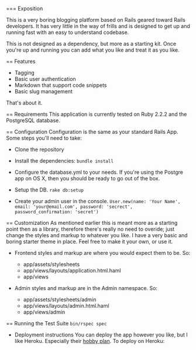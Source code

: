  === Exposition

This is a very boring blogging platform based on Rails geared toward Rails developers. It has very little in the way of frills and is designed to get up and running fast with an easy to understand codebase. 

This is not designed as a dependency, but more as a starting kit. Once you're up and running you can add what you like and treat it as you like.

== Features
* Tagging
* Basic user authentication
* Markdown that support code snippets
* Basic slug management

That's about it.

== Requirements
This application is currently tested on Ruby 2.2.2 and the PostgreSQL database.

== Configuration
Configuration is the same as your standard Rails App. Some steps you'll need to take:

* Clone the repository

* Install the dependencies: `bundle install`

* Configure the database.yml to your needs. If you're using the Postgre app on OS X, then you should be ready to go out of the box.

* Setup the DB. `rake db:setup`

* Create your admin user in the console. `User.new(name: 'Your Name', email: 'your@email.com', password: 'secrect', password_confirmation: 'secret')`

== Customization
As mentioned earlier this is meant more as a starting point then as a library, therefore there's really no need to overide; just change the styles and markup to whatever you like. I have a very basic and boring starter theme in place. Feel free to make it your own, or use it.

* Frontend styles and markup are where you would expect them to be. So:
  * app/assets/stylesheets
  * app/views/layouts/application.html.haml
  * app/views

* Admin styles and markup are in the Admin namespace. So:
  * app/assets/stylesheets/admin
  * app/views/layouts/admin.html.haml
  * app/views/admin

== Running the Test Suite
`bin/rspec spec`

* Deployment instructions
You can deploy the app however you like, but I like Heroku. Especially their [hobby plan](https://www.heroku.com/pricing "Heroku Pricing"). To deploy on Heroku:



